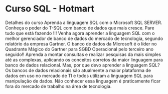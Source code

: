 # Curso SQL - Hotmart
 Detalhes do curso Aprenda a linguagem SQL com o Microsoft SQL SERVER. Conheça o poder do T-SQL com banco de dados que mais cresce. Pare tudo que está fazendo !!! Venha agora aprender a linguagem SQL com o melhor gerenciador de banco de dados do mercado de tecnologia, segundo relatório da empresa Gartner. O banco de dados da Microsoft é o líder no Quadrante Mágico do Gartner para SGBD Operacional pelo terceiro ano seguido!! Aprenda a montar consultas e realizar pesquisas da mais simples até as complexas, aplicando os conceitos corretos da maior linguagem para banco de dados relacional. Mas, por que devo aprender a linguagem SQL? Os bancos de dados relacionais são atualmente a maior plataforma de dados em uso no mercado de Tl e todos utilizam a linguagem SQL para manipulação de dados. Não conhecer essa linguagem é praticamente ficar fora do mercado de trabalho na área de tecnologia.
